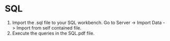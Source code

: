# SQL

1. Import the .sql file to your SQL workbench. Go to Server -> Import Data -> Import from self contained file.
2. Execute the queries in the SQL.pdf file.

